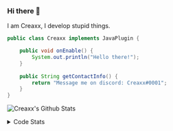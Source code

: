 ### Hi there 👋

I am Creaxx, I develop stupid things. 

```java
public class Creaxx implements JavaPlugin {

    public void onEnable() {
        System.out.println("Hello there!");
    }
    
    public String getContactInfo() {
        return "Message me on discord: Creaxx#0001";
    }
}
```

![Creaxx's Github Stats](https://github-readme-stats.vercel.app/api?username=CreaxxOG&show_icons=true&theme=dark&count_private=true)

<details>
  <summary>Code Stats</summary>

<!--START_SECTION:waka-->
![Code Time](http://img.shields.io/badge/Code%20Time-704%20hrs%2037%20mins-blue)

![Lines of code](https://img.shields.io/badge/From%20Hello%20World%20I%27ve%20Written-10%20Thousand%20lines%20of%20code-blue)

**🐱 My GitHub Data** 

> 🏆 163 Contributions in the Year 2022
 > 
> 📦 415.6 kB Used in GitHub's Storage 
 > 
> 🚫 Not Opted to Hire
 > 
> 📜 2 Public Repositories 
 > 
> 🔑 5 Private Repositories  
 > 
**I'm a Night 🦉** 

```text
🌞 Morning    13 commits     █░░░░░░░░░░░░░░░░░░░░░░░░   7.22% 
🌆 Daytime    51 commits     ███████░░░░░░░░░░░░░░░░░░   28.33% 
🌃 Evening    109 commits    ███████████████░░░░░░░░░░   60.56% 
🌙 Night      7 commits      █░░░░░░░░░░░░░░░░░░░░░░░░   3.89%

```
📅 **I'm Most Productive on Monday** 

```text
Monday       34 commits     ████░░░░░░░░░░░░░░░░░░░░░   18.89% 
Tuesday      28 commits     ████░░░░░░░░░░░░░░░░░░░░░   15.56% 
Wednesday    25 commits     ███░░░░░░░░░░░░░░░░░░░░░░   13.89% 
Thursday     23 commits     ███░░░░░░░░░░░░░░░░░░░░░░   12.78% 
Friday       24 commits     ███░░░░░░░░░░░░░░░░░░░░░░   13.33% 
Saturday     26 commits     ███░░░░░░░░░░░░░░░░░░░░░░   14.44% 
Sunday       20 commits     ██░░░░░░░░░░░░░░░░░░░░░░░   11.11%

```


📊 **This Week I Spent My Time On** 

```text
💬 Programming Languages: 
Java                     3 hrs 49 mins       ██████████████████████░░░   87.8% 
TypeScript               16 mins             █░░░░░░░░░░░░░░░░░░░░░░░░   6.39% 
XML                      8 mins              ░░░░░░░░░░░░░░░░░░░░░░░░░   3.19% 
Kotlin                   4 mins              ░░░░░░░░░░░░░░░░░░░░░░░░░   1.7% 
IDEA_MODULE              2 mins              ░░░░░░░░░░░░░░░░░░░░░░░░░   0.89%

🔥 Editors: 
IntelliJ                 4 hrs 21 mins       █████████████████████████   100.0%

```

**I Mostly Code in Java** 

```text
Java                     5 repos             █████████████████░░░░░░░░   71.43% 
EJS                      1 repo              ███░░░░░░░░░░░░░░░░░░░░░░   14.29% 
Kotlin                   1 repo              ███░░░░░░░░░░░░░░░░░░░░░░   14.29%

```



 Last Updated on 04/07/2022 18:31:17 UTC
<!--END_SECTION:waka-->
</details>
